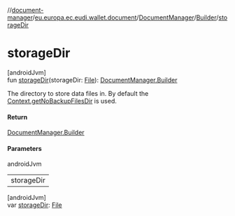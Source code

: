 //[document-manager](../../../../index.md)/[eu.europa.ec.eudi.wallet.document](../../index.md)/[DocumentManager](../index.md)/[Builder](index.md)/[storageDir](storage-dir.md)

# storageDir

[androidJvm]\
fun [storageDir](storage-dir.md)(storageDir: [File](https://developer.android.com/reference/kotlin/java/io/File.html)): [DocumentManager.Builder](index.md)

The directory to store data files in. By default the [Context.getNoBackupFilesDir](https://developer.android.com/reference/kotlin/android/content/Context.html#getnobackupfilesdir) is used.

#### Return

[DocumentManager.Builder](index.md)

#### Parameters

androidJvm

| |
|---|
| storageDir |

[androidJvm]\
var [storageDir](storage-dir.md): [File](https://developer.android.com/reference/kotlin/java/io/File.html)
